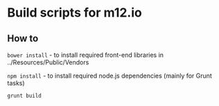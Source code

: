 Build scripts for m12.io
========================

## How to

`bower install` - to install required front-end libraries in ../Resources/Public/Vendors

`npm install` - to install required node.js dependencies (mainly for Grunt tasks)

`grunt build`
